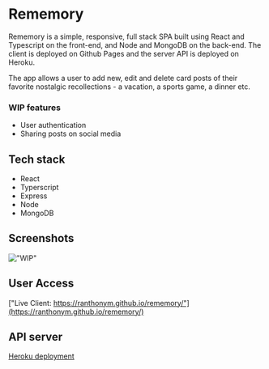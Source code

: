 # Rememory

Rememory is a simple, responsive, full stack SPA built using React and Typescript on the front-end, and Node and MongoDB on the back-end. The client is deployed on Github Pages and the server API is deployed on Heroku.

The app allows a user to add new, edit and delete card posts of their favorite nostalgic recollections - a vacation, a sports game, a dinner etc.

### WIP features

- User authentication
- Sharing posts on social media

## Tech stack

- React
- Typerscript
- Express
- Node
- MongoDB

## Screenshots

!["WIP"](WIP)

## User Access

["Live Client: https://ranthonym.github.io/rememory/"](https://ranthonym.github.io/rememory/)

## API server

[Heroku deployment](https://rememory-project-api.herokuapp.com/posts)
